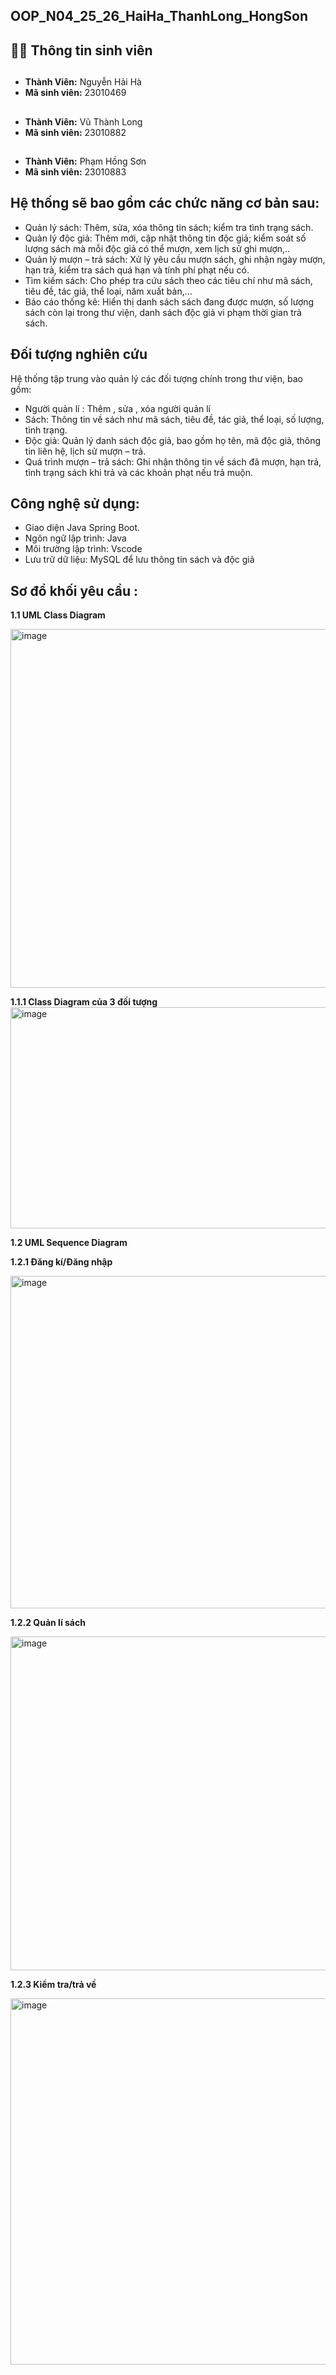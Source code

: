 ## OOP_N04_25_26_HaiHa_ThanhLong_HongSon
## 👨‍🎓 Thông tin sinh viên
##
- **Thành Viên:** Nguyễn Hải Hà  
- **Mã sinh viên:** 23010469
##
- **Thành Viên:** Vũ Thành Long
- **Mã sinh viên:** 23010882
##
- **Thành Viên:** Phạm Hồng Sơn
- **Mã sinh viên:** 23010883    

## Hệ thống sẽ bao gồm các chức năng cơ bản sau:

+ Quản lý sách: Thêm, sửa, xóa thông tin sách; kiểm tra tình trạng sách. 
+ Quản lý độc giả: Thêm mới, cập nhật thông tin độc giả; kiểm soát số lượng sách mà mỗi 
độc giả có thể mượn, xem lịch sử ghi mượn,.. 
+ Quản lý mượn – trả sách: Xử lý yêu cầu mượn sách, ghi nhận ngày mượn, hạn trả, kiểm 
tra sách quá hạn và tính phí phạt nếu có. 
+ Tìm kiếm sách: Cho phép tra cứu sách theo các tiêu chí như mã sách, tiêu đề, tác giả, thể 
loại, năm xuất bản,… 
+ Báo cáo thống kê: Hiển thị danh sách sách đang được mượn, số lượng sách còn lại trong 
thư viện, danh sách độc giả vi phạm thời gian trả sách.

## Đối tượng nghiên cứu
Hệ thống tập trung vào quản lý các đối tượng chính trong thư viện, bao gồm:

+ Người quản lí : Thêm , sửa , xóa người quản lí
+ Sách: Thông tin về sách như mã sách, tiêu đề, tác giả, thể loại, số lượng, tình trạng.
+ Độc giả: Quản lý danh sách độc giả, bao gồm họ tên, mã độc giả, thông tin liên hệ, lịch sử mượn – trả.
+ Quá trình mượn – trả sách: Ghi nhận thông tin về sách đã mượn, hạn trả, tình trạng sách khi trả và các khoản phạt nếu trả muộn.

## Công nghệ sử dụng:
+ Giao diện Java Spring Boot.
+ Ngôn ngữ lập trình: Java 
+ Môi trường lập trình: Vscode
+ Lưu trữ dữ liệu: MySQL để lưu thông tin sách và độc giả

## Sơ đồ khối yêu cầu : 
**1.1 UML Class Diagram**


<img width="793" height="574" alt="image" src="https://github.com/user-attachments/assets/a808cd2a-51bb-4e22-bca4-59ebfeed78d2" />

**1.1.1 Class Diagram của 3 đối tượng**
<img width="765" height="354" alt="image" src="https://github.com/user-attachments/assets/7d9a1807-c946-4674-a2d4-a18c94ca89a0" />



**1.2 UML Sequence Diagram**

**1.2.1 Đăng kí/Đăng nhập**

<img width="855" height="532" alt="image" src="https://github.com/user-attachments/assets/d91c9528-c2aa-409a-9954-329d19c65f03" />


**1.2.2 Quản lí sách**

<img width="867" height="534" alt="image" src="https://github.com/user-attachments/assets/7e8cf5a7-a4a4-444f-9712-79c203e7910d" />

**1.2.3 Kiểm tra/trả về**

<img width="1006" height="586" alt="image" src="https://github.com/user-attachments/assets/f83a4693-fc07-4f1b-9e12-3e0756f1b472" />
